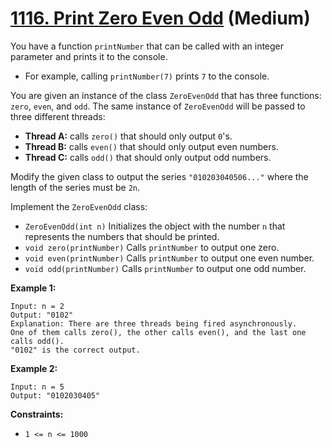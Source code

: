 # [1116. Print Zero Even Odd][link] (Medium)

[link]: https://leetcode.com/problems/print-zero-even-odd/

You have a function `printNumber` that can be called with an integer parameter and prints it to the
console.

- For example, calling `printNumber(7)` prints `7` to the console.

You are given an instance of the class `ZeroEvenOdd` that has three functions: `zero`, `even`, and
`odd`. The same instance of `ZeroEvenOdd` will be passed to three different threads:

- **Thread A:** calls `zero()` that should only output `0`'s.
- **Thread B:** calls `even()` that should only output even numbers.
- **Thread C:** calls `odd()` that should only output odd numbers.

Modify the given class to output the series `"010203040506..."` where the length of the series must
be `2n`.

Implement the `ZeroEvenOdd` class:

- `ZeroEvenOdd(int n)` Initializes the object with the number `n` that represents the numbers that
should be printed.
- `void zero(printNumber)` Calls `printNumber` to output one zero.
- `void even(printNumber)` Calls `printNumber` to output one even number.
- `void odd(printNumber)` Calls `printNumber` to output one odd number.

**Example 1:**

```
Input: n = 2
Output: "0102"
Explanation: There are three threads being fired asynchronously.
One of them calls zero(), the other calls even(), and the last one calls odd().
"0102" is the correct output.
```

**Example 2:**

```
Input: n = 5
Output: "0102030405"
```

**Constraints:**

- `1 <= n <= 1000`
